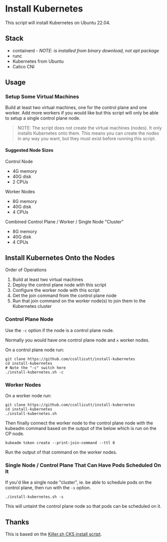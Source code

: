 # Install Kubernetes

This script will install Kubernetes on Ubuntu 22.04.

## Stack 
* containerd - *NOTE: is installed from binary download, not apt package*
* runc
* Kubernetes from Ubuntu
* Calico CNI

## Usage

### Setup Some Virtual Machines

Build at least two virtual machines, one for the control plane and one worker. Add more workers if you would like but this script will only be able to setup a single control plane node.

> NOTE: The script does not create the virtual machines (nodes). It only installs Kubernetes onto them. This means you can create the nodes in any way you want, but they must exist before running this script.

#### Suggested Node Sizes

Control Node
* 4G memory
* 40G disk
* 2 CPUs

Worker Nodes
* 8G memory
* 40G disk
* 4 CPUs

Combined Control Plane / Worker / Single Node "Cluster"
* 8G memory
* 40G disk
* 4 CPUs

## Install Kubernetes Onto the Nodes

Order of Operations

1. Build at least two virtual machines
1. Deploy the control plane node with this script
2. Configure the worker node with this script
3. Get the join command from the control plane node
4. Run that join command on the worker node(s) to join them to the Kubernetes cluster

### Control Plane Node

Use the `-c` option if the node is a control plane node.

Normally you would have one control plane node and `x` worker nodes.

On a control plane node run:

```
git clone https://github.com/ccollicutt/install-kubernetes
cd install-kubernetes
# Note the "-c" switch here
./install-kubernetes.sh -c
```

### Worker Nodes

On a worker node run:

```
git clone https://github.com/ccollicutt/install-kubernetes
cd install-kubernetes
./install-kubernetes.sh
```

Then finally connect the worker node to the control plane node with the kubeadm command based on the output of the below which is run on the CP node.

```
kubeadm token create --print-join-command --ttl 0
```

Run the output of that command on the worker nodes.

### Single Node / Control Plane That Can Have Pods Scheduled On It

If you'd like a single node "cluster", ie. be able to schedule pods on the control plane, then run with the `-s` option.

```
./install-kubernetes.sh -s
```

This will untaint the control plane node so that pods can be scheduled on it.

## Thanks

This is based on the [Killer.sh CKS install script](https://github.com/killer-sh/cks-course-environment).